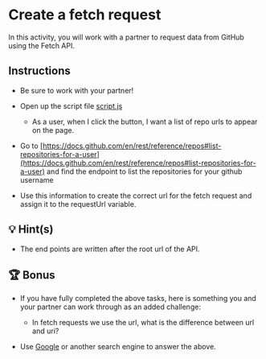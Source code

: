 # Create a fetch request

In this activity, you will work with a partner to request data from GitHub using the Fetch API.

## Instructions

- Be sure to work with your partner!

- Open up the script file [script.js](./Unsolved/assets/js/script.js)

  - As a user, when I click the button, I want a list of repo urls to appear on the page.

* Go to [https://docs.github.com/en/rest/reference/repos#list-repositories-for-a-user](https://docs.github.com/en/rest/reference/repos#list-repositories-for-a-user) and find the endpoint to list the repositories for your github username

* Use this information to create the correct url for the fetch request and assign it to the requestUrl variable.

## 💡 Hint(s)

- The end points are written after the root url of the API.

## 🏆 Bonus

- If you have fully completed the above tasks, here is something you and your partner can work through as an added challenge:

  - In fetch requests we use the url, what is the difference between url and uri?

- Use [Google](https://www.google.com) or another search engine to answer the above.
